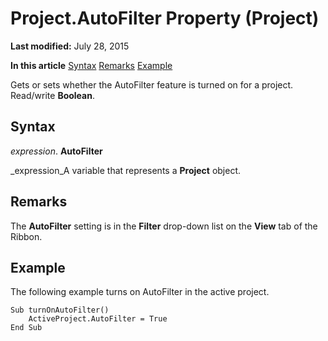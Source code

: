 
# Project.AutoFilter Property (Project)

 **Last modified:** July 28, 2015

 **In this article**
 [Syntax](#sectionSection0)
 [Remarks](#sectionSection1)
 [Example](#sectionSection2)


Gets or sets whether the AutoFilter feature is turned on for a project. Read/write  **Boolean**.


## Syntax
<a name="sectionSection0"> </a>

 _expression_. **AutoFilter**

 _expression_A variable that represents a  **Project** object.


## Remarks
<a name="sectionSection1"> </a>

The  **AutoFilter** setting is in the **Filter** drop-down list on the **View** tab of the Ribbon.


## Example
<a name="sectionSection2"> </a>

The following example turns on AutoFilter in the active project.


```
Sub turnOnAutoFilter() 
    ActiveProject.AutoFilter = True
End Sub
```

